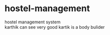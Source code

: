 # hostel-management
hostel management system
<br>
karthik can see very good
kartik is a body bulider